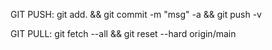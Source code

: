 GIT PUSH:
git add. && git commit -m "msg" -a && git push -v

GIT PULL:
git fetch --all && git reset --hard origin/main
